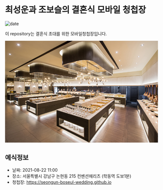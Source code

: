 # 최성운과 조보슬의 결혼식 모바일 청첩장
![date](https://img.shields.io/date/1629630000.svg?style=for-the-badge)

이 repository는 결혼식 초대를 위한 모바일청첩장입니다. 

![메인사진](https://github.com/seongun-boseul-wedding/seongun-boseul-wedding.github.io/blob/master/docs/images/main-background.jpg)

## 예식정보

* 날짜: 2021-08-22 11:00
* 장소: 서울특별시 강남구 논현동 215 컨벤션헤리츠 (학동역 도보1분)
* 청첩장: https://seongun-boseul-wedding.github.io
